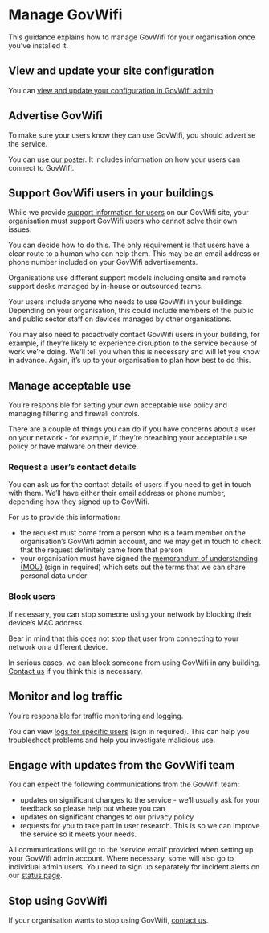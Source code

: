 # Manage GovWifi

This guidance explains how to manage GovWifi for your organisation once you've installed it.

## View and update your site configuration

You can [view and update your configuration in GovWifi admin](https://admin.wifi.service.gov.uk/).

## Advertise GovWifi

To make sure your users know they can use GovWifi, you should advertise the service.

You can [use our poster](/assets/GovWifi-poster.png). It includes information on how your users can connect to GovWifi.

## Support GovWifi users in your buildings

While we provide [support information for users](https://www.wifi.service.gov.uk/connect-to-govwifi/get-help-connecting/) on our GovWifi site, your organisation must support GovWifi users who cannot solve their own issues. 

You can decide how to do this. The only requirement is that users have a clear route to a human who can help them. This may be an email address or phone number included on your GovWifi advertisements.  

Organisations use different support models including onsite and remote support desks managed by in-house or outsourced teams. 

Your users include anyone who needs to use GovWifi in your buildings. Depending on your organisation, this could include members of the public and public sector staff on devices managed by other organisations.

You may also need to proactively contact GovWifi users in your building, for example, if they’re likely to experience disruption to the service because of work we’re doing. We’ll tell you when this is necessary and will let you know in advance. Again, it’s up to your organisation to plan how best to do this. 

## Manage acceptable use

You’re responsible for setting your own acceptable use policy and managing filtering and firewall controls.

There are a couple of things you can do if you have concerns about a user on your network - for example, if they’re breaching your acceptable use policy or have malware on their device.

### Request a user’s contact details

You can ask us for the contact details of users if you need to get in touch with them. We’ll have either their email address or phone number, depending how they signed up to GovWifi.

For us to provide this information:

- the request must come from a person who is a team member on the organisation’s GovWifi admin account, and we may get in touch to check that the request definitely came from that person
- your organisation must have signed the [memorandum of understanding (MOU)](https://admin.wifi.service.gov.uk/mou) (sign in required) which sets out the terms that we can share personal data under

### Block users

If necessary, you can stop someone using your network by blocking their device’s MAC address.

Bear in mind that this does not stop that user from connecting to your network on a different device.

In serious cases, we can block someone from using GovWifi in any building. [Contact us](https://admin.wifi.service.gov.uk/help) if you think this is necessary.

## Monitor and log traffic

You’re responsible for traffic monitoring and logging.

You can view [logs for specific users](https://admin.wifi.service.gov.uk/logs/search/new) (sign in required). This can help you troubleshoot problems and help you investigate malicious use.  

## Engage with updates from the GovWifi team

You can expect the following communications from the GovWifi team:  

- updates on significant changes to the service - we’ll usually ask for your feedback so please help out where you can 
- updates on significant changes to our privacy policy
- requests for you to take part in user research. This is so we can improve the service so it meets your needs.

All communications will go to the ‘service email’ provided when setting up your GovWifi admin account. Where necessary, some will also go to individual admin users. You need to sign up separately for incident alerts on our [status page](https://status.wifi.service.gov.uk/).

## Stop using GovWifi

If your organisation wants to stop using GovWifi, [contact us](https://admin.wifi.service.gov.uk/help).
